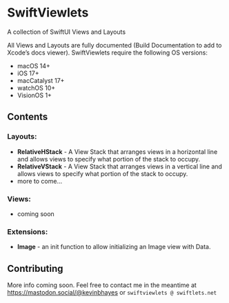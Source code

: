 # SwiftViewlets

A collection of SwiftUI Views and Layouts

All Views and Layouts are fully documented (Build Documentation to add to Xcode’s docs viewer). SwiftViewlets require the following OS versions:
- macOS 14+
- iOS 17+
- macCatalyst 17+
- watchOS 10+
- VisionOS 1+

## Contents

### Layouts:
- **RelativeHStack** - A View Stack that arranges views in a horizontal line and allows views to specify what portion of the stack to occupy. 
- **RelativeVStack** - A View Stack that arranges views in a vertical line and allows views to specify what portion of the stack to occupy. 
- more to come…

### Views:
- coming soon

### Extensions:
- **Image** - an init function to allow initializing an Image view with Data.

## Contributing

More info coming soon. Feel free to contact me in the meantime at https://mastodon.social/@kevinbhayes or `swiftviewlets @ swiftlets.net`


